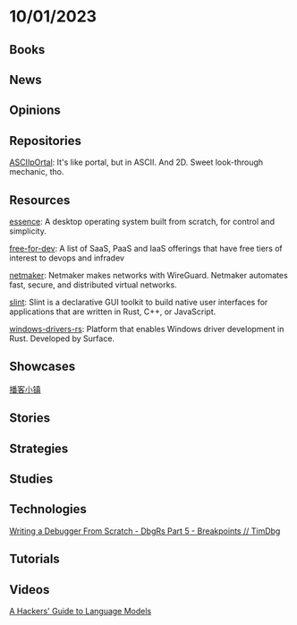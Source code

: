 # 10/01/2023

## Books

## News

## Opinions

## Repositories
[ASCIIpOrtal](https://github.com/cymonsgames/ASCIIpOrtal): It's like portal, but in ASCII. And 2D. Sweet look-through mechanic, tho.

## Resources
[essence](https://gitlab.com/nakst/essence): A desktop operating system built from scratch, for control and simplicity.

[free-for-dev](https://github.com/ripienaar/free-for-dev): A list of SaaS, PaaS and IaaS offerings that have free tiers of interest to devops and infradev

[netmaker](https://github.com/gravitl/netmaker): Netmaker makes networks with WireGuard. Netmaker automates fast, secure, and distributed virtual networks.

[slint](https://github.com/slint-ui/slint): Slint is a declarative GUI toolkit to build native user interfaces for applications that are written in Rust, C++, or JavaScript.

[windows-drivers-rs](https://github.com/microsoft/windows-drivers-rs): Platform that enables Windows driver development in Rust. Developed by Surface.

## Showcases
[播客小镇](https://podtown.xyz/)

## Stories

## Strategies

## Studies

## Technologies
[Writing a Debugger From Scratch - DbgRs Part 5 - Breakpoints // TimDbg](https://www.timdbg.com/posts/writing-a-debugger-from-scratch-part-5/)

## Tutorials

## Videos
[A Hackers' Guide to Language Models](https://www.youtube.com/watch?v=jkrNMKz9pWU)
